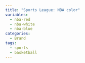 ```yaml
---
title: "Sports League: NBA color"
variables:
  - nba-red
  - nba-white
  - nba-blue
categories:
  - Brand
tags:
  - sports
  - basketball
---
```

